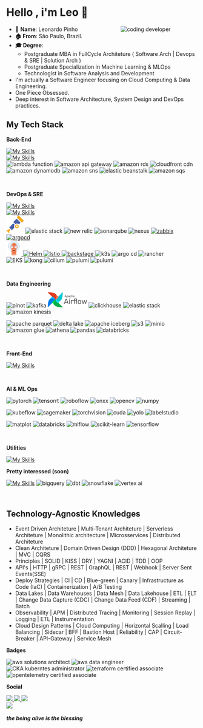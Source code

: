 # Hello , i'm Leo 👋
<img align="right" width="40%" src="./assets/757a4ed3d9e6fdf7dcbbad972bd2e72c.gif" alt="coding developer" />


- 📄 **Name**: Leonardo Pinho
- **🏠 From**: São Paulo, Brazil.
- **🎓 Degree**: 
  - Postgraduate MBA in FullCycle Architeture ( Software Arch | Devops & SRE | Solution Arch )
  - Postgraduate Specialization in Machine Learning & MLOps
  - Technologist in Software Analysis and Development
- I'm actually a Software Engineer focusing on Cloud Computing & Data Engineering.
- One Piece Obsessed.
- Deep interest in Software Architecture, System Design and DevOps practices.
## My Tech Stack

**Back-End**

[![My Skills](https://skillicons.dev/icons?i=golang,java,spring,python,flask,django,nodejs,nestjs,express,fastify&theme=light)]()
<br/>
[![My Skills](https://skillicons.dev/icons?i=rabbitmq,kafka,graphql,redis,mysql,postgresql,dynamodb,mongodb,elasticsearch&theme=light)]()
<br/> 
<img alt="lambda function" src="https://cloud-icons.onemodel.app/aws/Architecture-Service-Icons_01312023/Arch_Compute/64/Arch_AWS-Lambda_64.svg" width="46px" height="46px">
<img alt="amazon api gateway" src="https://cloud-icons.onemodel.app/aws/Architecture-Service-Icons_01312023/Arch_App-Integration/Arch_48/Arch_%20Amazon-API-Gateway_48.svg" width="46px" height="46px">
<img alt="amazon rds" src="https://cloud-icons.onemodel.app/aws/Architecture-Service-Icons_01312023/Arch_Database/64/Arch_Amazon-RDS_64.svg" width="46px" height="46px">
<img alt="cloudfront cdn" src="https://cloud-icons.onemodel.app/aws/Architecture-Service-Icons_01312023/Arch_Networking-Content-Delivery/64/Arch_Amazon-CloudFront_64.svg" width="46px" height="46px">
<img alt="amazon dynamodb" src="https://cloud-icons.onemodel.app/aws/Architecture-Service-Icons_01312023/Arch_Database/64/Arch_Amazon-DynamoDB_64.svg" width="46px" height="46px">
<img alt="amazon sns" src="https://cloud-icons.onemodel.app/aws/Architecture-Service-Icons_01312023/Arch_App-Integration/Arch_64/Arch_Amazon-Simple-Notification-Service_64.svg" width="46px" height="46px">
<img alt="elastic beanstalk" src="https://cloud-icons.onemodel.app/aws/Architecture-Service-Icons_01312023/Arch_Compute/64/Arch_AWS-Elastic-Beanstalk_64.svg" width="46px" height="46px">
<img alt="amazon sqs" src="https://cloud-icons.onemodel.app/aws/Architecture-Service-Icons_01312023/Arch_App-Integration/Arch_64/Arch_Amazon-Simple-Queue-Service_64.svg" width="46px" height="46px">
<br/> 

<br/>

**DevOps & SRE**

[![My Skills](https://skillicons.dev/icons?i=aws,docker,kubernetes,grafana,prometheus,nginx,ansible,terraform)]()
<br/>
[![My Skills](https://skillicons.dev/icons?i=cloudflare,gcp,redhat,github,gitlab,jenkins&theme=light)]()
<br/>
<img alt="opentelemetry" src="https://raw.githubusercontent.com/github/explore/299010f22c9b4cdbaba624be73d5b0de8e23151c/topics/opentelemetry/opentelemetry.png" height="46px">
<img alt="elastic stack" src="https://cdn.freebiesupply.com/logos/large/2x/elastic-stack-logo-png-transparent.png" width="46px" height="46px">
<img alt="new relic" src="https://okitup.com/wp-content/uploads/2024/07/NewReliclogo2.jpg" height="46px">
<img alt="sonarqube" src="https://rtfm.co.ua/wp-content/uploads/2019/06/sonarqube-logo.png" width="46px" height="46px">
<img alt="nexus" src="https://www.sonatype.com/hubfs/2-2023-Product%20Logos/sonatype-repo-icon.png" width="46px" height="46px">
<a href="https://www.zabbix.com/" target="_blank" rel="noreferrer"> <img src="https://www.vectorlogo.zone/logos/zabbix/zabbix-icon.svg" alt="zabbix" width="40" height="40"/> </a>
<a href="https://www.vaultproject.io/" target="_blank" rel="noreferrer"> <img src="https://www.svgrepo.com/show/448256/vault.svg" alt="argocd" width="40" height="40"/> </a>
<br/>
<a href="https://argoproj.github.io/cd/" target="_blank" rel="noreferrer"> <img src="https://github.com/devicons/devicon/blob/master/icons/argocd/argocd-original.svg" alt="argocd" width="40" height="40"/> </a>
<a href="https://helm.sh/" target="_blank" rel="noreferrer"> <img src="https://www.vectorlogo.zone/logos/helmsh/helmsh-icon.svg" alt="Helm" width="40" height="40"/> </a>
<a href="https://istio.io" target="_blank" rel="noreferrer"> <img src="https://www.vectorlogo.zone/logos/istioio/istioio-icon.svg" alt="Istio" width="40" height="40"/> </a>
<a href="https://backstage.io/" target="_blank" rel="noreferrer"> <img src="https://backstage.io/logo_assets/svg/Icon_Gradient.svg" alt="backstage" width="40" height="40"/> </a>
<img alt="k3s" src="https://blog.zachinachshon.com/assets/images/containers/k3s/k3s-blog-220x230.png" width="46px" height="46px">
<img alt="argo cd" src="https://www.ajfriesen.com/content/images/2021/06/featured-2.png" height="38px">
<img alt="rancher" src="https://the.binbashtheory.com/rke-logo.png" height="46px">
<br/>
<img src="http://thinkmicroservices.com/img/kubernetes/amazon-eks.png" alt="EKS" width="" height="70"/>
<img alt="kong" src="https://www.svgrepo.com/show/353978/kong-icon.svg" width="38px" height="38px">
<img alt="cilium" src="https://github.com/user-attachments/assets/0a710c60-198e-4e47-be87-301057c26d7b" height="52px">
<img alt="pulumi" src="https://lh3.googleusercontent.com/yOEQ7N4BE6gDtokTzt18shxvAHDli5XhmXPQ7gi7-xF9lihW_sh1NSrJt6LGVMfQcSU866U1TdL-ABjv0cGW=w80-h80" height="52px">
<img alt="pulumi" src="https://blog.spikeseed.cloud/assets/images/posts/2024-01-25-karpenter/header.png" height="38px">
<br/> 

<br/>

**Data Engineering**

<img alt="pinot" src="https://pbs.twimg.com/profile_images/1765011034769678336/2cJ1c1M7_400x400.png" height="38px"> <img alt="kafka" src="https://miro.medium.com/v2/resize:fit:720/format:webp/1*3UxZoSLavhzV_wmGprUnIw.png" height="38px"> <img alt="elastic stack" src="https://github.com/apache/airflow/raw/19ebcac2395ef9a6b6ded3a2faa29dc960c1e635/docs/apache-airflow/img/logos/wordmark_1.png?raw=true" height="40"/> <img alt="clickhouse" src="https://clickhouse.com/_next/static/media/logo-full.ac8102d5.svg" height="30px"> <img alt="elastic stack" src="https://i0.wp.com/blog.dsacademy.com.br/wp-content/uploads/2023/06/Apache-Spark-logo.png?w=1200&ssl=1" height="40"/> <img alt="amazon kinesis" src="https://cloud-icons.onemodel.app/aws/Architecture-Service-Icons_01312023/Arch_Analytics/Arch_64/Arch_Amazon-Kinesis_64.svg" height="46">

<img alt="apache parquet" src="https://miro.medium.com/v2/resize:fit:640/format:webp/1*HxiCknjNWjwy5yGV6frukw.png" height="40"> <img alt="delta lake" src="https://www.databricks.com/wp-content/uploads/2019/09/delta-lake-logo.png" height="40"/> <img alt="apache iceberg" src="https://www.dremio.com/wp-content/uploads/2021/06/iceberg-logo-with-name.png" height="40">  <img alt="s3" src="https://cloud-icons.onemodel.app/aws/Architecture-Service-Icons_01312023/Arch_Storage/64/Arch_Amazon-Simple-Storage-Service_64.svg" height="46"> <img alt="minio" src="https://artifacthub.io/image/aec2a822-2a3f-41a6-8a71-57c5d75d011e@3x" height="40"> <img alt="amazon glue" src="https://cloud-icons.onemodel.app/aws/Architecture-Service-Icons_01312023/Arch_Analytics/Arch_64/Arch_AWS-Glue_64.svg" height="46">  <img alt="athena" src="https://cloud-icons.onemodel.app/aws/Architecture-Service-Icons_01312023/Arch_Analytics/Arch_64/Arch_Amazon-Athena_64.svg" height="46"> <img alt="pandas" src="https://miro.medium.com/v2/resize:fit:770/1*pJnfAWcDbz7qnQr7at3jkw.png" height="35">  <img alt="databricks" src="https://upload.wikimedia.org/wikipedia/commons/archive/6/63/20230109143553%21Databricks_Logo.png" height="45">
<br/> 

<br/>

**Front-End**

[//]: # (![alt text]&#40;./assets/icons/nextjs/nextjs-original-wordmark.svg "Logo Title Text 1"&#41;)
[![My Skills](https://skillicons.dev/icons?i=ts,html,css,tailwind,react,next)]()
<br/> 

<br/>

**AI & ML Ops**

<img alt="pytorch" src="https://icon.icepanel.io/Technology/svg/PyTorch.svg" height="32"> <img alt="tensorrt" src="https://docscontent.nvidia.com/dims4/default/31e9ab4/2147483647/strip/true/crop/980x552+105+0/resize/1000x563!/quality/90/?url=https%3A%2F%2Fk3-prod-nvidia-docs.s3.us-west-2.amazonaws.com%2Fbrightspot%2F1e%2Fcb%2F053bae0a4f15a0672037a721be67%2Ftensorrt-logo.png" height="32"> <img alt="roboflow" src="https://d7umqicpi7263.cloudfront.net/img/product/8305253e-2066-4396-9e9a-f0f9b97e75b9.png" height="32"> <img alt="onxx" src="https://miro.medium.com/v2/resize:fit:1200/1*B2T8bycSeIhPFooIwGf8fw.png" height="48"> <img alt="opencv" src="https://upload.wikimedia.org/wikipedia/commons/thumb/d/d2/OpenCV_logo_black.svg/1200px-OpenCV_logo_black.svg.png" height="48"> <img alt="numpy" src="https://neuraspike.com/wp-content/uploads/2020/11/thumbnail_numpy_tutorial_logo-neuraspike.png.png" height="48"> 

<img alt="kubeflow" src="https://user-images.githubusercontent.com/5319646/37641015-10cb00f6-2c53-11e8-9195-65f2dbc60955.jpg" height="45"> <img alt="sagemaker" src="https://cloud-icons.onemodel.app/aws/Architecture-Service-Icons_01312023/Arch_Machine-Learning/64/Arch_Amazon-SageMaker_64.svg" height="45"> <img alt="torchvision" src="https://torch.mlverse.org/css/images/hex/torchvision.png" height="45"> <img alt="cuda" src="https://www.incredibuild.com/wp-content/uploads/2021/03/Asset-1901-1.png" height="45"> <img alt="yolo" src="https://i2.wp.com/miro.medium.com/v2/resize:fit:669/1*j25XlCGyVIqwk-c6BQMo_g.png?w=535&resize=535,276&ssl=1" height="45"> <img alt="labelstudio" src="https://labelstud.io/og-image.png" height="45">

<img alt="matplot" src="https://miro.medium.com/v2/resize:fit:952/1*trEHx4IunHP5eElPXFlA8w.jpeg" height="35"> <img alt="databricks" src="https://upload.wikimedia.org/wikipedia/commons/archive/6/63/20230109143553%21Databricks_Logo.png" height="45"> <img alt="mlflow" src="https://www.bigdatawire.com/wp-content/uploads/2018/06/MLflow-logo-768x435.png" height="48">
<img alt="scikit-learn" src="https://upload.wikimedia.org/wikipedia/commons/thumb/0/05/Scikit_learn_logo_small.svg/1200px-Scikit_learn_logo_small.svg.png" height="45"> <img alt="tensorflow" src="https://www.techcentral.ie/wp-content/uploads/2017/08/TensorFlow_logo_web.jpg" height="45">

<br/> 

**Utilities**

[![My Skills](https://skillicons.dev/icons?i=postman,vim,idea,vscode,linux,bash)]()

**Pretty interessed (soon)**

[![My Skills](https://skillicons.dev/icons?i=cassandra,openshift&theme=light)]()
<img alt="bigquery" src="https://cdn.worldvectorlogo.com/logos/google-bigquery-logo-1.svg" height="38px">
<img alt="dbt" src="https://assets.streamlinehq.com/image/private/w_300,h_300,ar_1/f_auto/v1/icons/3/dbt-ytv7trkoaqcnvr5yxcvvk.png/dbt-384wi7nth5d4pvytczw6vn.png" height="38px">
<img alt="snowflake" src="https://upload.wikimedia.org/wikipedia/commons/f/ff/Snowflake_Logo.svg" height="30px">
<img alt="vertex ai" src="https://miro.medium.com/v2/resize:fit:786/format:webp/1*r-iod_ZxZQLy_dFoay52cA.png" height="45">

<br/>

## Technology-Agnostic Knowledges

- Event Driven Architeture | Multi-Tenant Architeture | Serverless Architeture | Monolithic architecture | Microsservices | Distributed Architeture
- Clean Architeture | Domain Driven Design (DDD) | Hexagonal Architeture | MVC | CQRS
- Principles | SOLID | KISS | DRY | YAGNI | ACID  | TDD | OOP
- API's | HTTP | gRPC | REST | GraphQL | REST | Webhook | Server Sent Events(SSE)
- Deploy Strategies | CI | CD | Blue-green | Canary | Infrastructure as Code (IaC) | Containerization | A/B Testing
- Data Lakes | Data Warehouses | Data Mesh | Data Lakehouse | ETL | ELT | Change Data Capture (CDC) | Change Data Feed (CDF) | Streaming | Batch
- Observability | APM | Distributed Tracing | Monitoring | Session Replay | Logging | ETL | Instrumentation
- Cloud Design Patterns | Cloud Computing | Horizontal Scalling | Load Balancing | Sidecar | BFF | Bastion Host | Reliability | CAP | Circuit-Breaker | API-Gateway | Service Mesh

**Badges**

<img alt="aws solutions architect" src="https://images.credly.com/size/340x340/images/0e284c3f-5164-4b21-8660-0d84737941bc/image.png" height="140px"> <img alt="aws data engineer" src="https://images.credly.com/size/680x680/images/e5c85d7f-4e50-431e-b5af-fa9d9b0596e7/image.png" height="140px"> <img alt="CKA kuberntes administrator" src="https://images.credly.com/size/340x340/images/8b8ed108-e77d-4396-ac59-2504583b9d54/cka_from_cncfsite__281_29.png" height="140px"> <img alt="terraform certified associate" src="https://images.credly.com/size/680x680/images/0dc62494-dc94-469a-83af-e35309f27356/blob" height="140px"> <img alt="opentelemetry certified associate" src="https://images.credly.com/size/680x680/images/3d3f7131-83a4-4427-8a68-150ca90bcc23/blob" height="140px">

**Social**

<div>
    <a target='_blank' href="https://www.linkedin.com/in/leonardo-pinho-09429b262/">
        <img src="https://img.shields.io/badge/LinkedIn-0077B5?style=for-the-badge&logo=linkedin&logoColor=white">
    </a>
    <a target='_blank' href="https://discord.com/users/206650261173829642">
        <img src="https://img.shields.io/badge/Discord-%235865F2.svg?style=for-the-badge&logo=discord&logoColor=white">
    </a>
    <a target='_blank' href="https://gitlab.com/leothenardo">
        <img src="https://img.shields.io/badge/Gitlab-FF7D19.svg?style=for-the-badge&logo=gitlab&logoColor=white">
    </a>
</div>
<img src="https://github-readme-stats.vercel.app/api/top-langs/?username=leo-the-nardo&hide=html,powershell,shell,css&size_weight=0.03&count_weight=0&langs_count=5&layout=compact&theme=default">

___the being alive is the blessing___

